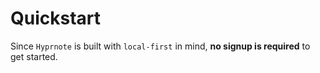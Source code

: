 <script setup>
    import { data } from "./data/contributors.data.mts"
</script>

<h1 class="flex items-center gap-2"><div class="i-heroicons-bolt-20-solid h-8 w-8"></div> Quickstart</h1>

Since `Hyprnote` is built with `local-first` in mind, **no signup is required** to get started.

<Contributors :data="data" />
